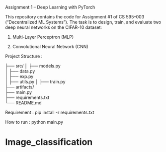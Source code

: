 Assignment 1 – Deep Learning with PyTorch

This repository contains the code for Assignment #1 of CS 595–003 (“Decentralized ML Systems”).
The task is to design, train, and evaluate two deep neural networks on the CIFAR-10 dataset:

1. Multi-Layer Perceptron (MLP)

2. Convolutional Neural Network (CNN)

Project Structure :

├── src/
│   ├── models.py      
│   ├── data.py        
│   ├── exp.py    
│   ├── utils.py
│   ├── train.py    
├── artifacts/      
├── main.py        
├── requirements.txt    
└── README.md           


Requirement :
pip install -r requirements.txt

How to run :
python main.py
# Image_classification
